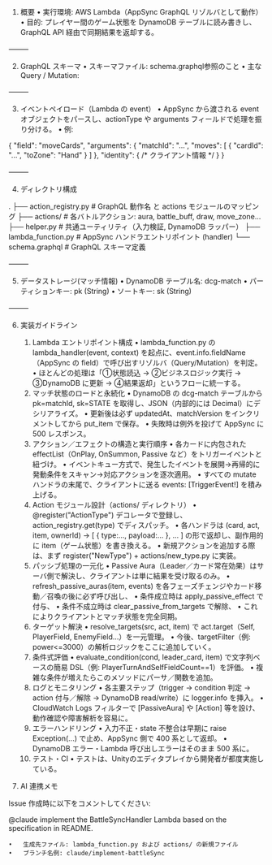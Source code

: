 1. 概要
	•	実行環境: AWS Lambda（AppSync GraphQL リゾルバとして動作）
	•	目的: プレイヤー間のゲーム状態を DynamoDB テーブルに読み書きし、GraphQL API 経由で同期結果を返却する。

⸻

2. GraphQL スキーマ
	•	スキーマファイル: schema.graphql参照のこと
	•	主な Query / Mutation:

⸻

3. イベントペイロード（Lambda の event）
	•	AppSync から渡される event オブジェクトをパースし、actionType や arguments フィールドで処理を振り分ける。
	•	例:

{
  "field": "moveCards",
  "arguments": {
    "matchId": "...",
    "moves": [ { "cardId": "...", "toZone": "Hand" } ]
  },
  "identity": { /* クライアント情報 */ }
}


⸻

4. ディレクトリ構成

.
├── action_registry.py    # GraphQL 動作名 と actions モジュールのマッピング
├── actions/              # 各バトルアクション: aura, battle_buff, draw, move_zone...
├── helper.py             # 共通ユーティリティ（入力検証, DynamoDB ラッパー）
├── lambda_function.py    # AppSync ハンドラエントリポイント (handler)
└── schema.graphql        # GraphQL スキーマ定義


⸻

5. データストレージ(マッチ情報)
	•	DynamoDB テーブル名: dcg-match
	•	パーティションキー: pk (String)
	•	ソートキー: sk (String)


⸻

6. 実装ガイドライン
	1.	Lambda エントリポイント構成
	•	lambda_function.py の lambda_handler(event, context) を起点に、event.info.fieldName（AppSync の field）で呼び出すリゾルバ（Query/Mutation）を判定。
	•	ほとんどの処理は「①状態読込 → ②ビジネスロジック実行 → ③DynamoDB に更新 → ④結果返却」というフローに統一する。
	2.	マッチ状態のロードと永続化
	•	DynamoDB の dcg-match テーブルから pk=matchId, sk=STATE を取得し、JSON（内部的には Decimal）にデシリアライズ。
	•	更新後は必ず updatedAt、matchVersion をインクリメントしてから put_item で保存。
	•	失敗時は例外を投げて AppSync に 500 レスポンス。
	3.	アクション／エフェクトの構造と実行順序
	•	各カードに内包された effectList（OnPlay, OnSummon, Passive など）をトリガーイベントと紐づけ。
	•	イベントキュー方式で、発生したイベントを展開→再帰的に発動条件をスキャン→対応アクションを逐次適用。
	•	すべての mutate ハンドラの末尾で、クライアントに送る events: [TriggerEvent!] を積み上げる。
	4.	Action モジュール設計（actions/ ディレクトリ）
	•	@register("ActionType") デコレータで登録し、action_registry.get(type) でディスパッチ。
	•	各ハンドラは (card, act, item, ownerId) → [ { type:…, payload:… }, … ] の形で返却し、副作用的に item（ゲーム状態）を書き換える。
	•	新規アクションを追加する際は、まず register("NewType") + actions/new_type.py に実装。
	5.	パッシブ処理の一元化
	•	Passive Aura（Leader／カード常在効果）はサーバ側で解決し、クライアントは単に結果を受け取るのみ。
	•	refresh_passive_auras(item, events) を各フェーズチェンジやカード移動／召喚の後に必ず呼び出し、
	•	条件成立時は apply_passive_effect で付与、
	•	条件不成立時は clear_passive_from_targets で解除、
	•	これによりクライアントとマッチ状態を完全同期。
	6.	ターゲット解決
	•	resolve_targets(src, act, item) で act.target（Self, PlayerField, EnemyField…）を一元管理。
	•	今後、targetFilter（例: power<=3000）の解析ロジックをここに追加していく。
	7.	条件式評価
	•	evaluate_condition(cond, leader_card, item) で文字列ベースの簡易 DSL（例: PlayerTurnAndSelfFieldCount==1）を評価。
	•	複雑な条件が増えたらこのメソッドにパーサ／関数を追加。
	8.	ログとモニタリング
	•	各主要ステップ（trigger → condition 判定 → action 付与／解除 → DynamoDB read/write）に logger.info を挿入。
	•	CloudWatch Logs フィルターで [PassiveAura] や [Action] 等を設け、動作確認や障害解析を容易に。
	9.	エラーハンドリング
	•	入力不正・state 不整合は早期に raise Exception(...) で止め、AppSync 側で 400 系として返却。
	•	DynamoDB エラー・Lambda 呼び出しエラーはそのまま 500 系に。
	10.	テスト・CI
	•	テストは、Unityのエディタプレイから開発者が都度実施している。


7. AI 連携メモ

Issue 作成時に以下をコメントしてください:

@claude implement the BattleSyncHandler Lambda based on the specification in README.

	•	生成先ファイル: lambda_function.py および actions/ の新規ファイル
	•	ブランチ名例: claude/implement-battleSync
